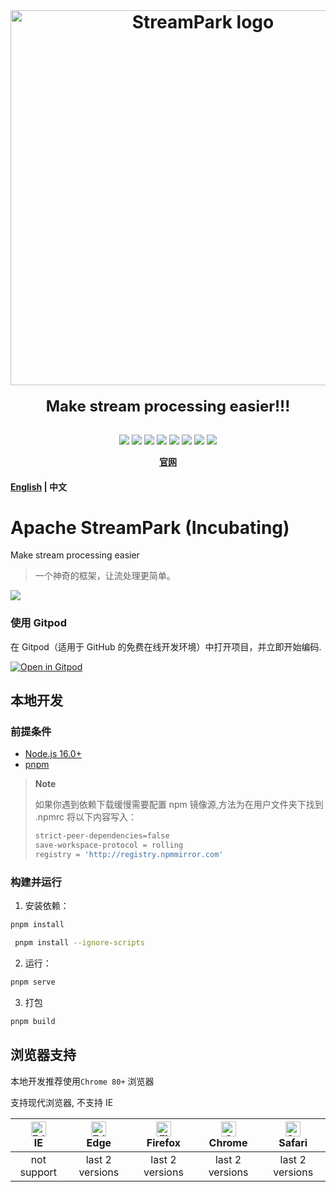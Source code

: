 <div align="center">
    <br/>
    <h1>
        <a href="https://streampark.apache.org" target="_blank" rel="noopener noreferrer">
        <img width="600" src="https://streampark.apache.org/image/logo_name.png" alt="StreamPark logo">
        </a>
    </h1>
    <strong style="font-size: 1.5rem">Make stream processing easier!!!</strong>
</div>

<br/>

<p align="center">
  <img src="https://tokei.rs/b1/github/apache/streampark">
  <img src="https://img.shields.io/github/v/release/apache/streampark.svg">
  <img src="https://img.shields.io/github/stars/apache/streampark">
  <img src="https://img.shields.io/github/forks/apache/streampark">
  <img src="https://img.shields.io/github/issues/apache/streampark">
  <img src="https://img.shields.io/github/downloads/apache/streampark/total.svg">
  <img src="https://img.shields.io/github/languages/count/apache/streampark">
  <a href="https://www.apache.org/licenses/LICENSE-2.0.html"><img src="https://img.shields.io/badge/license-Apache%202-4EB1BA.svg"></a>
</p>

<div align="center">

**[官网](https://streampark.apache.org)**

</div>

#### [English](README.md) | 中文

# Apache StreamPark (Incubating)

Make stream processing easier

> 一个神奇的框架，让流处理更简单。

![](https://streampark.apache.org/image/dashboard.png)

### 使用 Gitpod

在 Gitpod（适用于 GitHub 的免费在线开发环境）中打开项目，并立即开始编码.

[![Open in Gitpod](https://gitpod.io/button/open-in-gitpod.svg)](https://github.com/apache/incubator-streampark)

## 本地开发

### 前提条件

- [Node.js 16.0+](https://nodejs.org/en/download/)
- [pnpm](https://pnpm.io/installation)

> **Note**
>
> 如果你遇到依赖下载缓慢需要配置 npm 镜像源,方法为在用户文件夹下找到 .npmrc 将以下内容写入：
>
> ```bash
> strict-peer-dependencies=false
> save-workspace-protocol = rolling
> registry = 'http://registry.npmmirror.com'
> ```

### 构建并运行

1. 安装依赖：

```bash
pnpm install
```

```bash
 pnpm install --ignore-scripts
```

2. 运行：

```bash
pnpm serve
```

3. 打包

```bash
pnpm build
```

## 浏览器支持

本地开发推荐使用`Chrome 80+` 浏览器

支持现代浏览器, 不支持 IE

| [<img src="https://raw.githubusercontent.com/alrra/browser-logos/master/src/edge/edge_48x48.png" alt=" Edge" width="24px" height="24px" />](http://godban.github.io/browsers-support-badges/)</br>IE | [<img src="https://raw.githubusercontent.com/alrra/browser-logos/master/src/edge/edge_48x48.png" alt=" Edge" width="24px" height="24px" />](http://godban.github.io/browsers-support-badges/)</br>Edge | [<img src="https://raw.githubusercontent.com/alrra/browser-logos/master/src/firefox/firefox_48x48.png" alt="Firefox" width="24px" height="24px" />](http://godban.github.io/browsers-support-badges/)</br>Firefox | [<img src="https://raw.githubusercontent.com/alrra/browser-logos/master/src/chrome/chrome_48x48.png" alt="Chrome" width="24px" height="24px" />](http://godban.github.io/browsers-support-badges/)</br>Chrome | [<img src="https://raw.githubusercontent.com/alrra/browser-logos/master/src/safari/safari_48x48.png" alt="Safari" width="24px" height="24px" />](http://godban.github.io/browsers-support-badges/)</br>Safari |
| :-: | :-: | :-: | :-: | :-: |
| not support | last 2 versions | last 2 versions | last 2 versions | last 2 versions |
